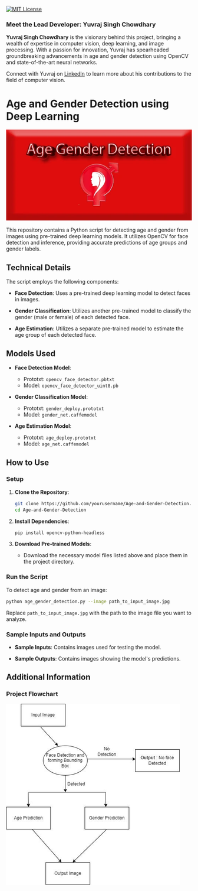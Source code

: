 
[![MIT License](https://img.shields.io/badge/License-MIT-blue.svg)](https://opensource.org/licenses/MIT)

### Meet the Lead Developer: Yuvraj Singh Chowdhary

**Yuvraj Singh Chowdhary** is the visionary behind this project, bringing a wealth of expertise in computer vision, deep learning, and image processing. With a passion for innovation, Yuvraj has spearheaded groundbreaking advancements in age and gender detection using OpenCV and state-of-the-art neural networks.

Connect with Yuvraj on [LinkedIn](https://www.linkedin.com/in/yuvraj-singh-chowdhary/) to learn more about his contributions to the field of computer vision.


# Age and Gender Detection using Deep Learning

![Project Header](.info_images/header.webp)

This repository contains a Python script for detecting age and gender from images using pre-trained deep learning models. It utilizes OpenCV for face detection and inference, providing accurate predictions of age groups and gender labels.

## Technical Details

The script employs the following components:

- **Face Detection**: Uses a pre-trained deep learning model to detect faces in images.
  
- **Gender Classification**: Utilizes another pre-trained model to classify the gender (male or female) of each detected face.
  
- **Age Estimation**: Utilizes a separate pre-trained model to estimate the age group of each detected face.

## Models Used

- **Face Detection Model**: 
  - Prototxt: `opencv_face_detector.pbtxt`
  - Model: `opencv_face_detector_uint8.pb`
  
- **Gender Classification Model**: 
  - Prototxt: `gender_deploy.prototxt`
  - Model: `gender_net.caffemodel`
  
- **Age Estimation Model**: 
  - Prototxt: `age_deploy.prototxt`
  - Model: `age_net.caffemodel`

## How to Use

### Setup

1. **Clone the Repository**:
   ```bash
   git clone https://github.com/yourusername/Age-and-Gender-Detection.git
   cd Age-and-Gender-Detection
   ```

2. **Install Dependencies**:
   ```bash
   pip install opencv-python-headless
   ```

3. **Download Pre-trained Models**:
   - Download the necessary model files listed above and place them in the project directory.

### Run the Script

To detect age and gender from an image:

```bash
python age_gender_detection.py --image path_to_input_image.jpg
```

Replace `path_to_input_image.jpg` with the path to the image file you want to analyze.

### Sample Inputs and Outputs

- **Sample Inputs**: Contains images used for testing the model.
  
- **Sample Outputs**: Contains images showing the model's predictions.

## Additional Information

### Project Flowchart

![Project Flowchart](.info_images/info_3.jpg)





